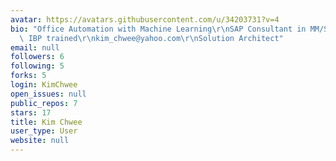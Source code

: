 ```yaml
---
avatar: https://avatars.githubusercontent.com/u/34203731?v=4
bio: "Office Automation with Machine Learning\r\nSAP Consultant in MM/SD/PP\r\nSAP\
  \ IBP trained\r\nkim_chwee@yahoo.com\r\nSolution Architect"
email: null
followers: 6
following: 5
forks: 5
login: KimChwee
open_issues: null
public_repos: 7
stars: 17
title: Kim Chwee
user_type: User
website: null
---
```

